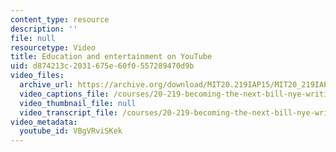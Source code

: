 ```yaml
---
content_type: resource
description: ''
file: null
resourcetype: Video
title: Education and entertainment on YouTube
uid: d874213c-2031-675e-60f0-557289470d9b
video_files:
  archive_url: https://archive.org/download/MIT20.219IAP15/MIT20_219IAP15_D01P1_300k.mp4
  video_captions_file: /courses/20-219-becoming-the-next-bill-nye-writing-and-hosting-the-educational-show-january-iap-2015/c8a6de4d6ff45f7f992bd0d1e8dc559c_VBgVRviSKek.vtt
  video_thumbnail_file: null
  video_transcript_file: /courses/20-219-becoming-the-next-bill-nye-writing-and-hosting-the-educational-show-january-iap-2015/7cdc49ea9ced40b7421843ff80c9df86_VBgVRviSKek.pdf
video_metadata:
  youtube_id: VBgVRviSKek
---
```


